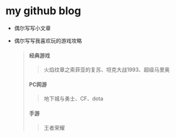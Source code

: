 # my github blog
- 偶尔写写小文章
- 偶尔写写我喜欢玩的游戏攻略

  > #### 经典游戏
  >> 火焰纹章之索菲亚的复苏、坦克大战1993、超级马里奥
  > #### PC网游
  >> 地下城与勇士、CF、dota
  > #### 手游
  >> 王者荣耀

